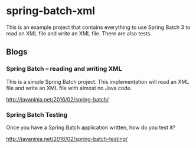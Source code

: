 # spring-batch-xml

This is an example project that contains everything to use Spring Batch 3 to read an XML file and write an XML file.  There are also tests.

## Blogs
### Spring Batch – reading and writing XML
This is a simple Spring Batch project. This implementation will read an XML file and write an XML file with almost no Java code.

http://javaninja.net/2016/02/spring-batch/


### Spring Batch Testing 
Once you have a Spring Batch application written, how do you test it?

http://javaninja.net/2016/02/spring-batch-testing/
